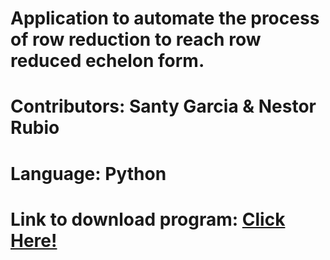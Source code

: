 # Application to automate the process of row reduction to reach row reduced echelon form.

# Contributors: Santy Garcia & Nestor Rubio

# Language: Python

# Link to download program: [Click Here!](https://github.com/santy81855/RREF_Project/raw/main/RowReduce_Installer.exe "download")
